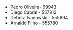  - Pedro Oliveira- 99943 
- Diego Cabral - 557813
- Debora Ivanowski - 555694
- Arnaldo Filho - 555780
